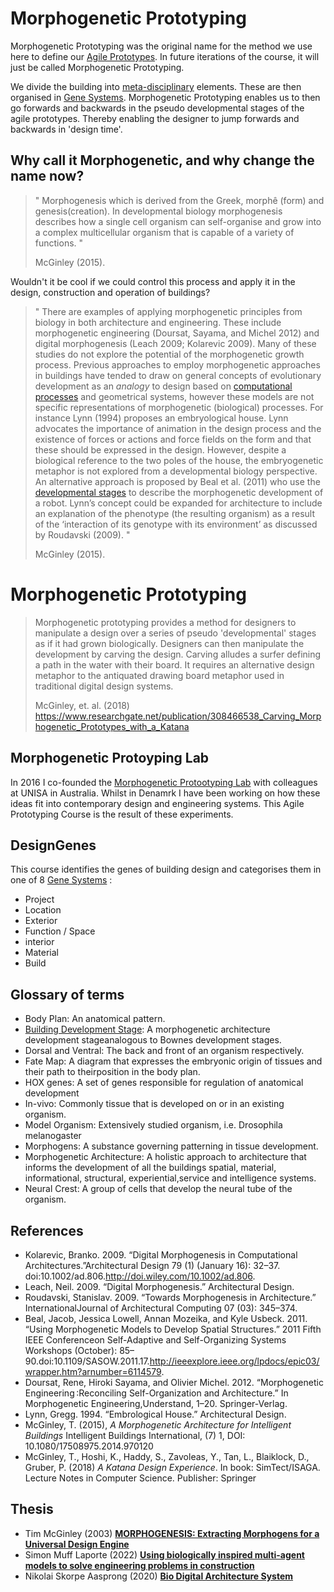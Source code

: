 # Morphogenetic Prototyping

Morphogenetic Prototyping was the original name for the method we use here to define our [Agile Prototypes]. In future iterations of the course, it will just be called Morphogenetic Prototyping.

We divide the building into [meta-disciplinary] elements. These are then organised in [Gene Systems]. Morphogenetic Prototyping enables us to then go forwards and backwards in the pseudo developmental stages of the agile prototypes. Thereby enabling the designer to jump forwards and backwards in 'design time'.

## Why call it Morphogenetic, and why change the name now?

>" Morphogenesis which is derived from the Greek, morphê (form) and genesis(creation). In developmental biology morphogenesis describes how a single cell organism can self-organise and grow into a complex multicellular organism that is capable of a variety of functions. "
>
>McGinley (2015).

Wouldn't it be cool if we could control this process and apply it in the design, construction and operation of buildings?

>" There are examples of applying morphogenetic principles from biology in both architecture and engineering. These include morphogenetic engineering (Doursat, Sayama, and Michel 2012) and digital morphogenesis (Leach 2009; Kolarevic 2009). Many of these studies do not explore the potential of the morphogenetic growth process. Previous approaches to employ morphogenetic approaches in buildings have tended to draw on general concepts of evolutionary development as an *analogy* to design based on [computational processes] and geometrical systems, however these models are not specific representations of morphogenetic (biological) processes. For instance Lynn (1994) proposes an embryological house. Lynn advocates the importance of animation in the design process and the existence of forces or actions and force fields on the form and that these should be expressed in the design. However, despite a biological reference to the two poles of the house, the embryogenetic metaphor is not explored from a developmental biology perspective. An alternative approach is proposed by Beal et al. (2011) who use the [developmental stages] to describe the morphogenetic development of a robot. Lynn’s concept could be expanded for architecture to include an explanation of the phenotype (the resulting organism) as a result of the ‘interaction of its genotype with its environment’ as discussed by Roudavski (2009). "
>
>McGinley (2015).

# Morphogenetic Prototyping
>Morphogenetic prototyping provides a method for designers to manipulate a design over a series of pseudo 'developmental' stages as if it had grown biologically. Designers can then manipulate the development by carving the design. Carving alludes a surfer defining a path in the water with their board. It requires an alternative design metaphor to the antiquated drawing board metaphor used in traditional digital design systems. 
>
>McGinley, et. al. (2018)
<https://www.researchgate.net/publication/308466538_Carving_Morphogenetic_Prototypes_with_a_Katana>

## Morphogenetic Protoyping Lab
In 2016 I co-founded the [Morphogenetic Protootyping Lab](https://www.youtube.com/watch?v=Jn2irE3RV3EZ) with colleagues at UNISA in Australia. Whilst in Denamrk I have been working on how these ideas fit into contemporary design and engineering systems. This Agile Prototyping Course is the result of these experiments.

## DesignGenes
This course identifies the genes of building design and categorises them in one of 8 [Gene Systems] :
* Project
* Location
* Exterior
* Function / Space
* interior
* Material
* Build

## Glossary of terms

* Body Plan: An anatomical pattern.
* [Building Development Stage]: A morphogenetic architecture development stageanalogous to Bownes development stages.
* Dorsal and Ventral: The back and front of an organism respectively.
* Fate Map: A diagram that expresses the embryonic origin of tissues and their path to theirposition in the body plan.
* HOX genes: A set of genes responsible for regulation of anatomical development
* In-vivo: Commonly tissue that is developed on or in an existing organism.
* Model Organism: Extensively studied organism, i.e. Drosophila melanogaster
* Morphogens: A substance governing patterning in tissue development.
* Morphogenetic Architecture: A holistic approach to architecture that informs the development of all the buildings spatial, material, informational, structural, experiential,service and intelligence systems.
* Neural Crest: A group of cells that develop the neural tube of the organism. 

## References
* Kolarevic, Branko. 2009. “Digital Morphogenesis in Computational Architectures.”Architectural Design 79 (1) (January 16): 32–37. doi:10.1002/ad.806.http://doi.wiley.com/10.1002/ad.806.
* Leach, Neil. 2009. “Digital Morphogenesis.” Architectural Design.
* Roudavski, Stanislav. 2009. “Towards Morphogenesis in Architecture.” InternationalJournal of Architectural Computing 07 (03): 345–374.
* Beal, Jacob, Jessica Lowell, Annan Mozeika, and Kyle Usbeck. 2011. “Using Morphogenetic Models to Develop Spatial Structures.” 2011 Fifth IEEE Conferenceon Self-Adaptive and Self-Organizing Systems Workshops (October): 85–90.doi:10.1109/SASOW.2011.17.http://ieeexplore.ieee.org/lpdocs/epic03/wrapper.htm?arnumber=6114579. 
* Doursat, Rene, Hiroki Sayama, and Olivier Michel. 2012. “Morphogenetic Engineering :Reconciling Self-Organization and Architecture.” In Morphogenetic Engineering,Understand, 1–20. Springer-Verlag.
* Lynn, Gregg. 1994. “Embrological House.” Architectural Design.
* McGinley, T. (2015), *A Morphogenetic Architecture for Intelligent Buildings* Intelligent Buildings International, (7) 1, DOI: 10.1080/17508975.2014.970120
* McGinley, T., Hoshi, K., Haddy, S., Zavoleas, Y., Tan, L., Blaiklock, D., Gruber, P. (2018) *A Katana Design Experience*. In book: SimTect/ISAGA. Lecture Notes in Computer Science. Publisher: Springer

## Thesis
* Tim McGinley (2003) [**MORPHOGENESIS: Extracting Morphogens for a Universal Design Engine**](https://www.researchgate.net/publication/289523200_MORPHOGENESIS_Extracting_Morphogens_for_a_Universal_Design_Engine)
* Simon Muff Laporte (2022) [**Using biologically inspired multi-agent models to solve engineering problems in construction**](https://findit.dtu.dk/en/catalog/621f5ea386059754d89e89ad)
* Nikolai Skorpe Aasprong (2020) [**Bio Digital Architecture System**](https://findit.dtu.dk/en/catalog/5f312bb6d9001d016b4e2420)

<!-- links --->

[Agile Prototypes]: /Agile/Concepts/AgilePrototype
[Agile Prototyping]: /Agile/Methodology
[Building Development Stage]: /Agile/Concepts/DevelopmentStage
[developmental stages]: /Agile/Concepts/DevelopmentStage
[computational processes]: /Agile/Concepts/ComputationalDesign
[Gene Systems]: /Agile/Genes,
[meta-disciplinary]: /Agile/Concepts/MetaDisciplinary
